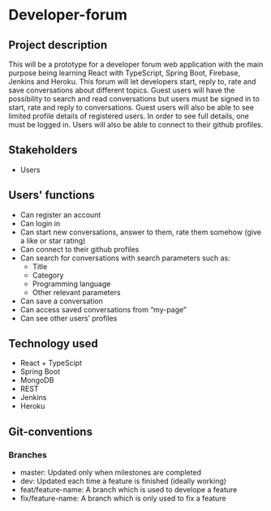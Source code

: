 # Developer-forum

## Project description
This will be a prototype for a developer forum web application with the main purpose being learning React with TypeScript, Spring Boot, Firebase, Jenkins and Heroku. This forum will let developers start, reply to, rate and save conversations about different topics. Guest users will have the possibility to search and read conversations but users must be signed in to start, rate and reply to conversations. Guest users will also be able to see limited profile details of registered users. In order to see full details, one must be logged in. Users will also be able to connect to their github profiles. 

## Stakeholders
* Users 

## Users' functions 
* Can register an account
* Can login in 
* Can start new conversations, answer to them, rate them somehow (give a like or star rating)
* Can connect to their github profiles 
* Can search for conversations with search parameters such as:
  * Title
  * Category
  * Programming language
  * Other relevant parameters
* Can save a conversation 
* Can access saved conversations from “my-page”  
* Can see other users’ profiles 

## Technology used
* React + TypeScipt
* Spring Boot
* MongoDB
* REST
* Jenkins 
* Heroku

## Git-conventions

### Branches
*   master: Updated only when milestones are completed
*   dev: Updated each time a feature is finished (ideally working)
*   feat/feature-name: A branch which is used to develope a feature 
*   fix/feature-name: A branch which is only used to fix a feature 

